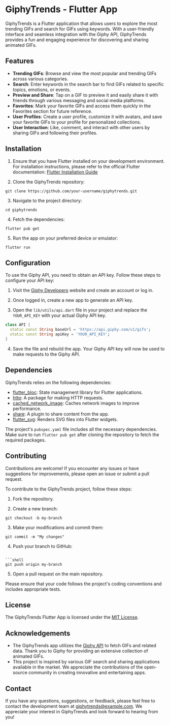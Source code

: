 # GiphyTrends - Flutter App

GiphyTrends is a Flutter application that allows users to explore the most trending GIFs and search for GIFs using keywords. With a user-friendly interface and seamless integration with the Giphy API, GiphyTrends provides a fun and engaging experience for discovering and sharing animated GIFs.


## Features

- **Trending GIFs**: Browse and view the most popular and trending GIFs across various categories.
- **Search**: Enter keywords in the search bar to find GIFs related to specific topics, emotions, or events.
- **Preview and Share**: Tap on a GIF to preview it and easily share it with friends through various messaging and social media platforms.
- **Favorites**: Mark your favorite GIFs and access them quickly in the Favorites section for future reference.
- **User Profiles**: Create a user profile, customize it with avatars, and save your favorite GIFs to your profile for personalized collections.
- **User Interaction**: Like, comment, and interact with other users by sharing GIFs and following their profiles.

## Installation

1. Ensure that you have Flutter installed on your development environment. For installation instructions, please refer to the official Flutter documentation: [Flutter Installation Guide](https://flutter.dev/docs/get-started/install)

2. Clone the GiphyTrends repository:

```shell
git clone https://github.com/your-username/giphytrends.git
```

3. Navigate to the project directory:

```shell
cd giphytrends
```

4. Fetch the dependencies:

```shell
flutter pub get
```

5. Run the app on your preferred device or emulator:

```shell
flutter run
```

## Configuration

To use the Giphy API, you need to obtain an API key. Follow these steps to configure your API key:

1. Visit the [Giphy Developers](https://developers.giphy.com/) website and create an account or log in.

2. Once logged in, create a new app to generate an API key.

3. Open the `lib/utils/api.dart` file in your project and replace the `YOUR_API_KEY` with your actual Giphy API key.

```dart
class API {
  static const String baseUrl = 'https://api.giphy.com/v1/gifs';
  static const String apiKey = 'YOUR_API_KEY';
}
```

4. Save the file and rebuild the app. Your Giphy API key will now be used to make requests to the Giphy API.

## Dependencies

GiphyTrends relies on the following dependencies:

- [flutter_bloc](https://pub.dev/packages/flutter_bloc): State management library for Flutter applications.
- [http](https://pub.dev/packages/http): A package for making HTTP requests.
- [cached_network_image](https://pub.dev/packages/cached_network_image): Caches network images to improve performance.
- [share](https://pub.dev/packages/share): A plugin to share content from the app.
- [flutter_svg](https://pub.dev/packages/flutter_svg): Renders SVG files into Flutter widgets.

The project's `pubspec.yaml` file includes all the necessary dependencies. Make sure to run `flutter pub get` after cloning the repository to fetch the required packages.

## Contributing

Contributions are welcome! If you encounter any issues or have suggestions for improvements, please open an issue or submit a pull request.

To contribute to the GiphyTrends project, follow these steps:

1. Fork the repository.

2. Create a new branch:

```shell
git checkout -b my-branch
```

3. Make your modifications and commit them:

```shell
git commit -m "My changes"
```

4. Push your branch to GitHub:

```

```shell
git push origin my-branch
```

5. Open a pull request on the main repository.

Please ensure that your code follows the project's coding conventions and includes appropriate tests.

## License

The GiphyTrends Flutter App is licensed under the [MIT License](LICENSE).

## Acknowledgements

- The GiphyTrends app utilizes the [Giphy API](https://developers.giphy.com/docs/api/) to fetch GIFs and related data. Thank you to Giphy for providing an extensive collection of animated GIFs.
- This project is inspired by various GIF search and sharing applications available in the market. We appreciate the contributions of the open-source community in creating innovative and entertaining apps.

## Contact

If you have any questions, suggestions, or feedback, please feel free to contact the development team at giphytrends@example.com. We appreciate your interest in GiphyTrends and look forward to hearing from you!
